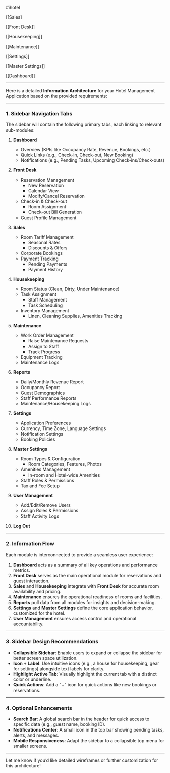 #ihotel 

[[Sales]

[[Front Desk]]

[[Housekeeping]]

[[Maintenance]]

[[Settings]]

[[Master Settings]]

[[Dashboard]]


---


Here is a detailed **Information Architecture** for your Hotel Management Application based on the provided requirements:

---

### **1. Sidebar Navigation Tabs**

The sidebar will contain the following primary tabs, each linking to relevant sub-modules:

1. **Dashboard**
    
    - Overview (KPIs like Occupancy Rate, Revenue, Bookings, etc.)
    - Quick Links (e.g., Check-in, Check-out, New Booking)
    - Notifications (e.g., Pending Tasks, Upcoming Check-ins/Check-outs)
2. **Front Desk**
    
    - Reservation Management
        - New Reservation
        - Calendar View
        - Modify/Cancel Reservation
    - Check-in & Check-out
        - Room Assignment
        - Check-out Bill Generation
    - Guest Profile Management
3. **Sales**
    
    - Room Tariff Management
        - Seasonal Rates
        - Discounts & Offers
    - Corporate Bookings
    - Payment Tracking
        - Pending Payments
        - Payment History
4. **Housekeeping**
    
    - Room Status (Clean, Dirty, Under Maintenance)
    - Task Assignment
        - Staff Management
        - Task Scheduling
    - Inventory Management
        - Linen, Cleaning Supplies, Amenities Tracking
5. **Maintenance**
    
    - Work Order Management
        - Raise Maintenance Requests
        - Assign to Staff
        - Track Progress
    - Equipment Tracking
    - Maintenance Logs
6. **Reports**
    
    - Daily/Monthly Revenue Report
    - Occupancy Report
    - Guest Demographics
    - Staff Performance Reports
    - Maintenance/Housekeeping Logs
7. **Settings**
    
    - Application Preferences
    - Currency, Time Zone, Language Settings
    - Notification Settings
    - Booking Policies
8. **Master Settings**
    
    - Room Types & Configuration
        - Room Categories, Features, Photos
    - Amenities Management
        - In-room and Hotel-wide Amenities
    - Staff Roles & Permissions
    - Tax and Fee Setup
9. **User Management**
    
    - Add/Edit/Remove Users
    - Assign Roles & Permissions
    - Staff Activity Logs
10. **Log Out**
    

---

### **2. Information Flow**

Each module is interconnected to provide a seamless user experience:

1. **Dashboard** acts as a summary of all key operations and performance metrics.
2. **Front Desk** serves as the main operational module for reservations and guest interaction.
3. **Sales** and **Housekeeping** integrate with **Front Desk** for accurate room availability and pricing.
4. **Maintenance** ensures the operational readiness of rooms and facilities.
5. **Reports** pull data from all modules for insights and decision-making.
6. **Settings** and **Master Settings** define the core application behavior, customized for the hotel.
7. **User Management** ensures access control and operational accountability.

---

### **3. Sidebar Design Recommendations**

- **Collapsible Sidebar**: Enable users to expand or collapse the sidebar for better screen space utilization.
- **Icon + Label**: Use intuitive icons (e.g., a house for housekeeping, gear for settings) alongside text labels for clarity.
- **Highlight Active Tab**: Visually highlight the current tab with a distinct color or underline.
- **Quick Actions**: Add a "+" icon for quick actions like new bookings or reservations.

---

### **4. Optional Enhancements**

- **Search Bar**: A global search bar in the header for quick access to specific data (e.g., guest name, booking ID).
- **Notifications Center**: A small icon in the top bar showing pending tasks, alerts, and messages.
- **Mobile Responsiveness**: Adapt the sidebar to a collapsible top menu for smaller screens.

---

Let me know if you’d like detailed wireframes or further customization for this architecture!